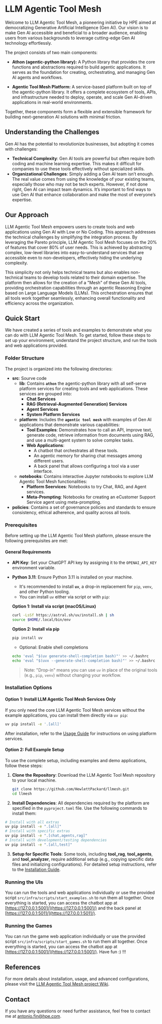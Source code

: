 # LLM Agentic Tool Mesh

Welcome to LLM Agentic Tool Mesh, a pioneering initiative by HPE aimed at democratizing Generative Artificial Intelligence (Gen AI). Our vision is to make Gen AI accessible and beneficial to a broader audience, enabling users from various backgrounds to leverage cutting-edge Gen AI technology effortlessly.

The project consists of two main components:

* **Athon (agentic-python library):** A Python library that provides the core functions and abstractions required to build agentic applications. It serves as the foundation for creating, orchestrating, and managing Gen AI agents and workflows.

* **Agentic Tool Mesh Platform:** A service-based platform built on top of the agentic-python library. It offers a complete ecosystem of tools, APIs, and infrastructure needed to deploy, operate, and scale Gen AI-driven applications in real-world environments.

Together, these components form a flexible and extensible framework for building next-generation AI solutions with minimal friction.

## Understanding the Challenges

Gen AI has the potential to revolutionize businesses, but adopting it comes with challenges:

* **Technical Complexity**: Gen AI tools are powerful but often require both coding and machine learning expertise. This makes it difficult for companies to use these tools effectively without specialized skills.
* **Organizational Challenges**: Simply adding a Gen AI team isn’t enough. The real value comes from using the knowledge of your existing teams, especially those who may not be tech experts. However, if not done right, Gen AI can impact team dynamics. It’s important to find ways to use Gen AI that enhance collaboration and make the most of everyone’s expertise.

## Our Approach

LLM Agentic Tool Mesh empowers users to create tools and web applications using Gen AI with Low or No Coding. This approach addresses the technical challenges by simplifying the integration process. By leveraging the Pareto principle, LLM Agentic Tool Mesh focuses on the 20% of features that cover 80% of user needs. This is achieved by abstracting complex, low-level libraries into easy-to-understand services that are accessible even to non-developers, effectively hiding the underlying complexity.

This simplicity not only helps technical teams but also enables non-technical teams to develop tools related to their domain expertise. The platform then allows for the creation of a "Mesh" of these Gen AI tools, providing orchestration capabilities through an agentic Reasoning Engine based on Large Language Models (LLMs). This orchestration ensures that all tools work together seamlessly, enhancing overall functionality and efficiency across the organization.

## Quick Start

We have created a series of tools and examples to demonstrate what you can do with LLM Agentic Tool Mesh. To get started, follow these steps to set up your environment, understand the project structure, and run the tools and web applications provided.

### Folder Structure

The project is organized into the following directories:

* **src**: Sourve code
  * **lib**: Contains **`athon`** the agentic-python library with all self-serve platform services for creating tools and web applications. These services are grouped into:
    * **Chat Services**
    * **RAG (Retrieval-Augmented Generation) Services**
    * **Agent Services**
    * **System Platform Services**
  * **platform**: Includes the **`agentic tool mesh`** with examples of Gen AI applications that demonstrate various capabilities:
    * **Tool Examples**: Demonstrates how to call an API, improve text, generate code, retrieve information from documents using RAG, and use a multi-agent system to solve complex tasks.
    * **Web Applications**:
      * A chatbot that orchestrates all these tools.
      * An agentic memory for sharing chat messages among different users.
      * A back panel that allows configuring a tool via a user interface.
  * **notebooks**: Contains interactive Jupyter notebooks to explore LLM Agentic Tool Mesh functionalities:
    * **Platform Seervices**: Notebooks to try Chat, RAG, and Agent services.
    * **Meta-Prompting**: Notebooks for creating an eCustomer Support Service agent using meta-prompting.
* **policies**: Contains a set of governance policies and standards to ensure consistency, ethical adherence, and quality across all tools.

### Prerequisites

Before setting up the LLM Agentic Tool Mesh platform, please ensure the following prerequisites are met:

#### General Requirements

* **API Key**: Set your ChatGPT API key by assigning it to the `OPENAI_API_KEY` environment variable.
* **Python 3.11**: Ensure Python 3.11 is installed on your machine.

  * It's recommended to install **`uv`**, a drop-in replacement for `pip`, `venv`, and other Python tooling.
  * You can install `uv` either via script or with `pip`:

  **Option 1: Install via script (macOS/Linux)**

  ```bash
  curl -LsSf https://astral.sh/uv/install.sh | sh
  source $HOME/.local/bin/env
  ```

  **Option 2: Install via pip**

  ```bash
  pip install uv
  ```

  * Optional: Enable shell completions

  ```bash
  echo 'eval "$(uv generate-shell-completion bash)"' >> ~/.bashrc
  echo 'eval "$(uvx --generate-shell-completion bash)"' >> ~/.bashrc
  ```

  > Note: "Drop-in" means you can use `uv` in place of the original tools (e.g., `pip`, `venv`) without changing your workflow.

### Installation Options

#### Option 1: Install LLM Agentic Tool Mesh Services Only

If you only need the core LLM Agentic Tool Mesh services without the example applications, you can install them directly via `uv pip`:

  ```bash
  uv pip install -e '.[all]'
  ```

After installation, refer to the [Usage Guide](https://github.com/HewlettPackard/llmesh/wiki/Usage#using-library-services) for instructions on using platform services.

#### Option 2: Full Example Setup

To use the complete setup, including examples and demo applications, follow these steps:

1. **Clone the Repository**: Download the LLM Agentic Tool Mesh repository to your local machine.

   ```bash
   git clone https://github.com/HewlettPackard/llmesh.git
   cd llmesh
   ```

2. **Install Dependencies**: All dependencies required by the platform are specified in the `pyproject.toml` file. Use the following commands to install them:

  ```bash
  # Install with all extras
  uv pip install -e ".[all]"
  # Install with specific extras
  uv pip install -e ".[chat,agents,rag]"
  # Install with development/testing dependencies
  uv pip install -e ".[all,test]"
  ```

3. **Setup for Specific Tools**: Some tools, including **tool_rag**, **tool_agents**, and **tool_analyzer**, require additional setup (e.g., copying specific data files and initializing configurations). For detailed setup instructions, refer to the [Installation Guide](https://github.com/HewlettPackard/llmesh/wiki/Installation).

### Running the UIs

You can run the tools and web applications individually or use the provided script `src/infra/scripts/start_examples.sh` to run them all together. Once everything is started, you can access the chatbot app at [https://127.0.0.1:5001/](https://127.0.0.1:5001/) and the back panel at [https://127.0.0.1:5011/](https://127.0.0.1:5011/).

### Running the Games

You can run the game web application individually or use the provided script `src/infra/scripts/start_games.sh` to run them all together. Once everything is started, you can access the chatbot app at [https://127.0.0.1:5001/](https://127.0.0.1:5001/). Have fun :) !!!

## References

For more details about installation, usage, and advanced configurations, please visit the [LLM Agentic Tool Mesh project Wiki](https://github.com/HewlettPackard/llmesh/wiki).

## Contact

If you have any questions or need further assistance, feel free to contact me at <antonio.fin@hpe.com>.
